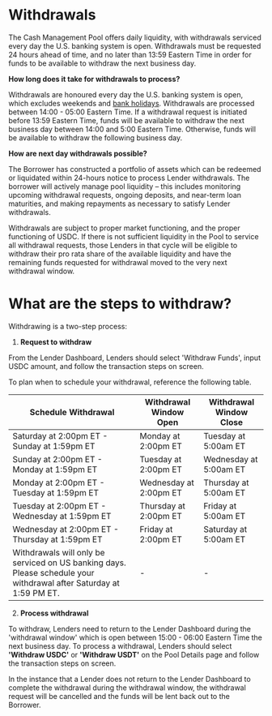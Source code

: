 # Withdrawals

The Cash Management Pool offers daily liquidity, with withdrawals serviced every day the U.S. banking system is open. Withdrawals must be requested 24 hours ahead of time, and no later than 13:59 Eastern Time in order for funds to be available to withdraw the next business day.

**How long does it take for withdrawals to process?**

Withdrawals are honoured every day the U.S. banking system is open, which excludes weekends and [bank holidays](https://www.federalreserve.gov/aboutthefed/k8.htm). Withdrawals are processed between 14:00 - 05:00 Eastern Time. If a withdrawal request is initiated before 13:59 Eastern Time, funds will be available to withdraw the next business day between 14:00 and 5:00 Eastern Time. Otherwise, funds will be available to withdraw the following business day.

**How are next day withdrawals possible?**

The Borrower has constructed a portfolio of assets which can be redeemed or liquidated within 24-hours notice to process Lender withdrawals. The borrower will actively manage pool liquidity – this includes monitoring upcoming withdrawal requests, ongoing deposits, and near-term loan maturities, and making repayments as necessary to satisfy Lender withdrawals.

Withdrawals are subject to proper market functioning, and the proper functioning of USDC. If there is not sufficient liquidity in the Pool to service all withdrawal requests, those Lenders in that cycle will be eligible to withdraw their pro rata share of the available liquidity and have the remaining funds requested for withdrawal moved to the very next withdrawal window.

# What are the steps to withdraw?

Withdrawing is a two-step process:

1. **Request to withdraw**

From the Lender Dashboard, Lenders should select 'Withdraw Funds', input USDC amount, and follow the transaction steps on screen.

To plan when to schedule your withdrawal, reference the following table.

| Schedule Withdrawal | Withdrawal Window Open | Withdrawal Window Close |
|-|-|-|
| Saturday at 2:00pm ET - Sunday at 1:59pm ET | Monday at 2:00pm ET | Tuesday at 5:00am ET |
| Sunday at 2:00pm ET - Monday at 1:59pm ET | Tuesday at 2:00pm ET | Wednesday at 5:00am ET |
| Monday at 2:00pm ET - Tuesday at 1:59pm ET | Wednesday at 2:00pm ET | Thursday at 5:00am ET |
| Tuesday at 2:00pm ET - Wednesday at 1:59pm ET | Thursday at 2:00pm ET | Friday at 5:00am ET |
| Wednesday at 2:00pm ET - Thursday at 1:59pm ET | Friday at 2:00pm ET | Saturday at 5:00am ET |
| Withdrawals will only be serviced on US banking days. Please schedule your withdrawal after Saturday at 1:59 PM ET. | - | - |


2. **Process withdrawal**

To withdraw, Lenders need to return to the Lender Dashboard during the 'withdrawal window' which is open between 15:00 - 06:00 Eastern Time the next business day. To process a withdrawal, Lenders should select **'Withdraw USDC'** or **'Withdraw USDT'** on the Pool Details page and follow the transaction steps on screen.

In the instance that a Lender does not return to the Lender Dashboard to complete the withdrawal during the withdrawal window, the withdrawal request will be cancelled and the funds will be lent back out to the Borrower.